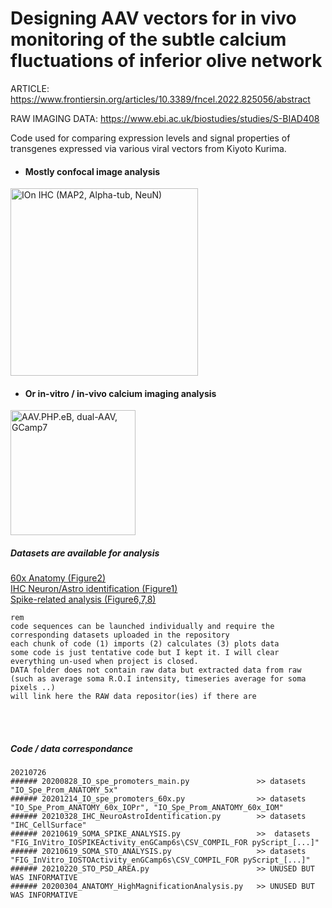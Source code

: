 # Designing AAV vectors for in vivo monitoring of the subtle calcium fluctuations of inferior olive network

ARTICLE:
<a href='https://www.frontiersin.org/articles/10.3389/fncel.2022.825056/abstract'>https://www.frontiersin.org/articles/10.3389/fncel.2022.825056/abstract</a>

RAW IMAGING DATA:
<a href='https://www.ebi.ac.uk/biostudies/studies/S-BIAD408'>https://www.ebi.ac.uk/biostudies/studies/S-BIAD408</a>

 <it>Code used for comparing expression levels and signal properties of transgenes expressed via various viral vectors from Kiyoto Kurima.</it>

- #### Mostly confocal image analysis
<img src="https://user-images.githubusercontent.com/46438160/126939760-7795f9b8-161c-474d-a118-ddb932a70ef6.png" alt="IOn IHC (MAP2, Alpha-tub, NeuN)" width="300" height="300">

- #### Or in-vitro / in-vivo calcium imaging analysis
<img src="https://user-images.githubusercontent.com/46438160/126941800-4bfd64ff-befc-4868-ab29-530474372caf.png" alt="AAV.PHP.eB, dual-AAV, GCamp7" height="200">


##### Datasets are available for analysis

<a href='https://github.com/Dorgans/IO_specific_promoters/blob/master/20200304_ANATOMY_HighMagnificationAnalysis.py'>60x Anatomy (Figure2)<a>
 <br/>
<a href='https://github.com/Dorgans/IO_specific_promoters/blob/master/20210328_IHC_NeuroAstroIdentification.py'> IHC Neuron/Astro identification (Figure1)</a>
 <br/>
<a href='https://github.com/Dorgans/IO_specific_promoters/blob/master/20210619_SOMA_SPIKE_ANALYSIS.py'>Spike-related analysis (Figure6,7,8)</a>
 <br/>
 
    rem
    code sequences can be launched individually and require the corresponding datasets uploaded in the repository
    each chunk of code (1) imports (2) calculates (3) plots data
    some code is just tentative code but I kept it. I will clear everything un-used when project is closed.
    DATA folder does not contain raw data but extracted data from raw (such as average soma R.O.I intensity, timeseries average for soma pixels ..)
    will link here the RAW data repositor(ies) if there are

<br/>
<br/>

##### Code / data correspondance

    20210726
    ###### 20200828_IO_spe_promoters_main.py               >> datasets "IO_Spe_Prom_ANATOMY_5x" 
    ###### 20201214_IO_spe_promoters_60x.py                >> datasets "IO_Spe_Prom_ANATOMY_60x_IOPr", "IO_Spe_Prom_ANATOMY_60x_IOM" 
    ###### 20210328_IHC_NeuroAstroIdentification.py        >> datasets "IHC_CellSurface"
    ###### 20210619_SOMA_SPIKE_ANALYSIS.py                 >>  datasets "FIG_InVitro_IOSPIKEActivity_enGCamp6s\CSV_COMPIL_FOR pyScript_[...]" 
    ###### 20210619_SOMA_STO_ANALYSIS.py                   >> datasets "FIG_InVitro_IOSTOActivity_enGCamp6s\CSV_COMPIL_FOR pyScript_[...]" 
    ###### 20210220_STO_PSD_AREA.py                        >> UNUSED BUT WAS INFORMATIVE
    ###### 20200304_ANATOMY_HighMagnificationAnalysis.py   >> UNUSED BUT WAS INFORMATIVE
